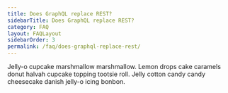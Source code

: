 ```yaml
---
title: Does GraphQL replace REST?
sidebarTitle: Does GraphQL replace REST?
category: FAQ
layout: FAQLayout
sidebarOrder: 3
permalink: /faq/does-graphql-replace-rest/
---
```


<!-- TODO -->

Jelly-o cupcake marshmallow marshmallow. Lemon drops cake caramels donut halvah cupcake topping tootsie roll. Jelly cotton candy candy cheesecake danish jelly-o icing bonbon.